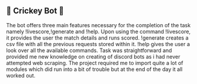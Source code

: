 ## 🏏 Crickey Bot 🏏
The bot offers three main features necessary for the completion of the task namely !livescore,!generate and !help. Upon using the command !livescore,
it provides the user the match details and runs scored. !generate creates a csv file with all the previous requests stored within it. !help gives the user a
look over all the available commands. Task was straightforward and provided me new knowledge on creating of discord bots as i had never attempted web scraping.
The project required me to import quite a lot of modules which did run into a bit of trouble but at the end of the day it all worked out.
